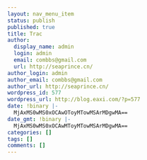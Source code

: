 ```yaml
---
layout: nav_menu_item
status: publish
published: true
title: Trac
author:
  display_name: admin
  login: admin
  email: combbs@gmail.com
  url: http://seaprince.cn/
author_login: admin
author_email: combbs@gmail.com
author_url: http://seaprince.cn/
wordpress_id: 577
wordpress_url: http://blog.eaxi.com/?p=577
date: !binary |-
  MjAxMS0wMS0xOCAwOToyMTowMSArMDgwMA==
date_gmt: !binary |-
  MjAxMS0wMS0xOCAwMToyMTowMSArMDgwMA==
categories: []
tags: []
comments: []
---
```


